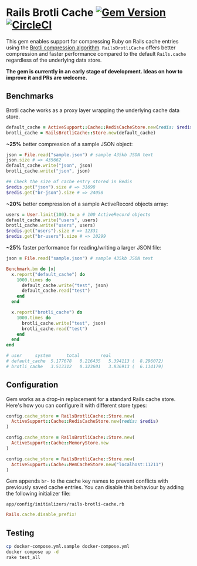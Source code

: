 # Rails Brotli Cache [![Gem Version](https://badge.fury.io/rb/rails-brotli-cache.svg)](https://badge.fury.io/rb/rails-brotli-cache) [![CircleCI](https://circleci.com/gh/pawurb/rails-brotli-cache.svg?style=svg)](https://circleci.com/gh/pawurb/rails-brotli-cache)

This gem enables support for compressing Ruby on Rails cache entries using the [Brotli compression algorithm](https://github.com/google/brotli). `RailsBrotliCache` offers better compression and faster performance compared to the default `Rails.cache` regardless of the underlying data store.

**The gem is currently in an early stage of development. Ideas on how to improve it and PRs are welcome.**

## Benchmarks

Brotli cache works as a proxy layer wrapping the underlying cache data store.

```ruby
default_cache = ActiveSupport::Cache::RedisCacheStore.new(redis: $redis)
brotli_cache = RailsBrotliCache::Store.new(default_cache)
```

**~25%** better compression of a sample JSON object:

```ruby
json = File.read("sample.json") # sample 435kb JSON text
json.size # => 435662
default_cache.write("json", json)
brotli_cache.write("json", json)

## Check the size of cache entry stored in Redis
$redis.get("json").size # => 31698
$redis.get("br-json").size # => 24058
```

**~20%** better compression of a sample ActiveRecord objects array:

```ruby
users = User.limit(100).to_a # 100 ActiveRecord objects
default_cache.write("users", users)
brotli_cache.write("users", users)
$redis.get("users").size # => 12331
$redis.get("br-users").size # => 10299
```

**~25%** faster performance for reading/writing a larger JSON file:

```ruby
json = File.read("sample.json") # sample 435kb JSON text

Benchmark.bm do |x|
  x.report("default_cache") do
    1000.times do
      default_cache.write("test", json)
      default_cache.read("test")
    end
  end

  x.report("brotli_cache") do
    1000.times do
      brotli_cache.write("test", json)
      brotli_cache.read("test")
    end
  end
end

# user     system      total        real
# default_cache  5.177678   0.216435   5.394113 (  8.296072)
# brotli_cache   3.513312   0.323601   3.836913 (  6.114179)
```

## Configuration

Gem works as a drop-in replacement for a standard Rails cache store. Here's how you can configure it with different store types:

```ruby
config.cache_store = RailsBrotliCache::Store.new(
  ActiveSupport::Cache::RedisCacheStore.new(redis: $redis)
)
```

```ruby
config.cache_store = RailsBrotliCache::Store.new(
  ActiveSupport::Cache::MemoryStore.new
)
```

```ruby
config.cache_store = RailsBrotliCache::Store.new(
  ActiveSupport::Cache::MemCacheStore.new("localhost:11211")
)
```

Gem appends `br-` to the cache key names to prevent conflicts with previously saved cache entries. You can disable this behaviour by adding the following initializer file:

`app/config/initializers/rails-brotli-cache.rb`

```ruby
Rails.cache.disable_prefix!
```

## Testing

```bash
cp docker-compose.yml.sample docker-compose.yml
docker compose up -d
rake test_all
```
